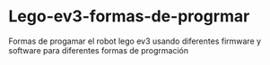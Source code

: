 # Lego-ev3-formas-de-progrmar
Formas de progamar el robot lego ev3 usando diferentes firmware y software para diferentes formas de progrmación
